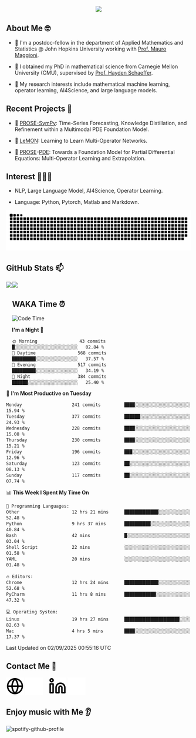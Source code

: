 

<div align="center">
<!--   <h3>Hi there 👋, I'm Jingmin Sun (孙婧旻)</h3> -->
  <img src="https://readme-typing-svg.demolab.com?font=Inconsolata&weight=500&size=50&pause=1000&color=787062&center=true&vCenter=true&repeat=true&random=false&width=1300&height=140&lines=%E2%9C%A9+Hi+there%21+I'm+Jingmin+Sun+%E2%9C%A9;%E5%A4%A7%E5%AE%B6%F0%9F%90%92%E5%91%80+%E8%BF%99%E9%87%8C%E6%98%AF%E5%B0%8F%E5%AD%99%F0%9F%8C%83" />

</div>

## About Me 🤓 
- 👀 I'm a postdoc-fellow in the department of Applied Mathematics and Statistics @ John Hopkins University working with <a href="https://mauromaggioni.duckdns.org/" target="_blank">Prof. Mauro Maggioni</a>.

- 🌱 I obtained my PhD in mathematical science from Carnegie Mellon University (CMU), supervised by  <a href="https://sites.google.com/view/haydenschaeffer/" target="_blank">Prof. Hayden Schaeffer</a>.

- 💬 My research interests include mathematical machine learning, operator learning, AI4Science, and large language models.

## Recent Projects 📒
- 🔭 <a href="https://github.com/JingminSun/prose_v1" target="_blank">PROSE-SymPy</a>: Time-Series Forecasting, Knowledge Distillation, and Refinement within a Multimodal PDE Foundation Model.

- 🔭 <a href="https://github.com/JingminSun/LeMON_PROSE" target="_blank"> LeMON</a>:  Learning to Learn Multi-Operator Networks.

- 🔭 <a href="https://github.com/JingminSun/prose" target="_blank">PROSE</a>-<a href="https://github.com/JingminSun/prose_v1" target="_blank">PDE</a>: Towards a Foundation Model for Partial Differential Equations: Multi-Operator Learning and Extrapolation.
  
## Interest 👨🏽‍💻
- NLP, Large Language Model, AI4Science, Operator Learning.

- Language: Python, Pytorch, Matlab and Markdown.
<picture>
  <source media="(prefers-color-scheme: dark)" srcset="https://raw.githubusercontent.com/JingminSun/JingminSun/output/github-contribution-grid-snake-dark.svg">
  <source media="(prefers-color-scheme: light)" srcset="https://raw.githubusercontent.com/JingminSun/JingminSun/output/github-contribution-grid-snake.svg">
  <img alt="github contribution grid snake animation" src="https://raw.githubusercontent.com/JingminSun/JingminSun/output/github-contribution-grid-snake.svg">
</picture>

## GitHub Stats 📫

<div>
  <img height="170" align="left" src="https://github-readme-stats-three-nu-80.vercel.app/api?username=JingminSun&show_icons=true&theme=transparent&count_private=true&rank_icon=github&include_all_commits=true" />
  <img height="170" src="https://github-readme-stats-three-nu-80.vercel.app/api/top-langs/?username=JingminSun&hide_langs_below=1&theme=transparent&line_height=27&layout=compact&count_private=true" />
</div>

## WAKA Time ⏰

<!--START_SECTION:waka-->
![Code Time](http://img.shields.io/badge/Code%20Time-141%20hrs%2051%20mins-blue)

**I'm a Night 🦉** 

```text
🌞 Morning                43 commits          █░░░░░░░░░░░░░░░░░░░░░░░░   02.84 % 
🌆 Daytime                568 commits         █████████░░░░░░░░░░░░░░░░   37.57 % 
🌃 Evening                517 commits         █████████░░░░░░░░░░░░░░░░   34.19 % 
🌙 Night                  384 commits         ██████░░░░░░░░░░░░░░░░░░░   25.40 % 
```
📅 **I'm Most Productive on Tuesday** 

```text
Monday                   241 commits         ████░░░░░░░░░░░░░░░░░░░░░   15.94 % 
Tuesday                  377 commits         ██████░░░░░░░░░░░░░░░░░░░   24.93 % 
Wednesday                228 commits         ████░░░░░░░░░░░░░░░░░░░░░   15.08 % 
Thursday                 230 commits         ████░░░░░░░░░░░░░░░░░░░░░   15.21 % 
Friday                   196 commits         ███░░░░░░░░░░░░░░░░░░░░░░   12.96 % 
Saturday                 123 commits         ██░░░░░░░░░░░░░░░░░░░░░░░   08.13 % 
Sunday                   117 commits         ██░░░░░░░░░░░░░░░░░░░░░░░   07.74 % 
```


📊 **This Week I Spent My Time On** 

```text
💬 Programming Languages: 
Other                    12 hrs 21 mins      █████████████░░░░░░░░░░░░   52.48 % 
Python                   9 hrs 37 mins       ██████████░░░░░░░░░░░░░░░   40.84 % 
Bash                     42 mins             █░░░░░░░░░░░░░░░░░░░░░░░░   03.04 % 
Shell Script             22 mins             ░░░░░░░░░░░░░░░░░░░░░░░░░   01.58 % 
YAML                     20 mins             ░░░░░░░░░░░░░░░░░░░░░░░░░   01.48 % 

🔥 Editors: 
Chrome                   12 hrs 24 mins      █████████████░░░░░░░░░░░░   52.68 % 
PyCharm                  11 hrs 8 mins       ████████████░░░░░░░░░░░░░   47.32 % 

💻 Operating System: 
Linux                    19 hrs 27 mins      █████████████████████░░░░   82.63 % 
Mac                      4 hrs 5 mins        ████░░░░░░░░░░░░░░░░░░░░░   17.37 % 
```


 Last Updated on 02/09/2025 00:55:16 UTC
<!--END_SECTION:waka-->


## Contact Me 👯

[![website](./img/globe-light.svg)](https://jingminsun.github.io#gh-light-mode-only)
[![website](./img/globe-dark.svg)](https://jingminsun.github.io#gh-dark-mode-only)
&nbsp;&nbsp;
[![website](./img/linkedin-light.svg)](https://linkedin.com/in/jingmin-sun-529ab816b/#gh-light-mode-only)
[![website](./img/linkedin-dark.svg)](https://linkedin.com/in/jingmin-sun-529ab816b#gh-dark-mode-only)

## Enjoy music with Me 👂
![spotify-github-profile](https://spotify-github-profile.kittinanx.com/api/view?uid=316omdldpvpn3opl3jut4pxkmize&cover_image=false&theme=default&show_offline=false&background_color=121212&interchange=false)

